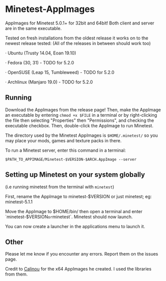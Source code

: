 # Minetest-AppImages

AppImages for Minetest 5.0.1+ for 32bit and 64bit! Both client and server are in the same executable.

Tested on fresh installations from the oldest release it works on to the newest release tested:
(All of the releases in between should work too)

· Ubuntu (Trusty 14.04, Eoan 19.10)

· Fedora (30, 31) - TODO for 5.2.0

· OpenSUSE (Leap 15, Tumbleweed) - TODO for 5.2.0

· Archlinux (Manjaro 19.0) - TODO for 5.2.0

## Running
Download the AppImages from the release page! Then, make the AppImage an executable by entering `chmod +x $FILE` in a terminal or by right-clicking the file then selecting "Properties" then "Permissions", and checking the executable checkbox. Then, double-click the AppImage to run Minetest.

The directory used by the Minetest AppImages is `$HOME/.minetest/` so you may place your mods, games and texture packs in there.

To run a Minetest server, enter this command in a terminal:

`$PATH_TO_APPIMAGE/Minetest-$VERSION-$ARCH.AppImage --server`

## Setting up Minetest on your system globally
(i.e running minetest from the terminal with `minetest`)

First, rename the AppImage to minetest-$VERSION or just minetest; eg: minetest-5.1.1

Move the AppImage to $HOME/bin/ then open a terminal and enter `minetest-$VERSION` or `minetest`. Minetest should now launch.

You can now create a launcher in the applications menu to launch it.

## Other

Please let me know if you encounter any errors. Report them on the issues page.

Credit to [Calinou](https://forum.minetest.net/memberlist.php?mode=viewprofile&u=194) for the x64 AppImages he created. I used the libraries from them.
